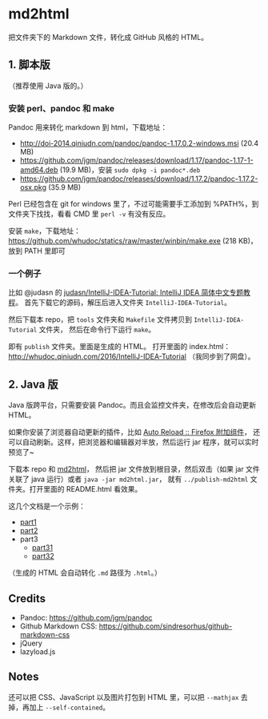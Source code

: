 # md2html

把文件夹下的 Markdown 文件，转化成 GitHub 风格的 HTML。

## 1. 脚本版

（推荐使用 Java 版的。）

### 安装 perl、pandoc 和 make

Pandoc 用来转化 markdown 到 html，下载地址：

-   <http://doi-2014.qiniudn.com/pandoc/pandoc-1.17.0.2-windows.msi> (20.4 MB)
-   <https://github.com/jgm/pandoc/releases/download/1.17/pandoc-1.17-1-amd64.deb> (19.9 MB)，安装 `sudo dpkg -i pandoc*.deb`
-   <https://github.com/jgm/pandoc/releases/download/1.17.2/pandoc-1.17.2-osx.pkg> (35.9 MB)

Perl 已经包含在 git for windows 里了，不过可能需要手工添加到 %PATH%，到文件夹下找找，看看 CMD 里 `perl -v` 有没有反应。

安装 `make`，下载地址：<https://github.com/whudoc/statics/raw/master/winbin/make.exe> (218 KB)，放到 PATH 里即可

### 一个例子

比如 @judasn 的 [judasn/IntelliJ-IDEA-Tutorial: IntelliJ IDEA 简体中文专题教程](https://github.com/judasn/IntelliJ-IDEA-Tutorial)。
首先下载它的源码，解压后进入文件夹 `IntelliJ-IDEA-Tutorial`。

然后下载本 repo，把 `tools` 文件夹和 `Makefile` 文件拷贝到 `IntelliJ-IDEA-Tutorial` 文件夹，
然后在命令行下运行 `make`。

即有 `publish` 文件夹。里面是生成的 HTML。
打开里面的 index.html：<http://whudoc.qiniudn.com/2016/IntelliJ-IDEA-Tutorial> （我同步到了网盘）。

## 2. Java 版

Java 版跨平台，只需要安装 Pandoc。而且会监控文件夹，在修改后会自动更新 HTML。

如果你安装了浏览器自动更新的插件，比如 [Auto Reload :: Firefox 附加组件](https://addons.mozilla.org/zh-CN/firefox/addon/auto-reload/?src=api)，
还可以自动刷新。这样，把浏览器和编辑器对半放，然后运行 jar 程序，就可以实时预览了~

下载本 repo 和 [md2html](https://github.com/district10/md2html/releases/download/v0.1/md2html.jar)，
然后把 jar 文件放到根目录，然后双击（如果 jar 文件关联了 java 运行）或者 `java -jar md2html.jar`，
就有 `../publish-md2html` 文件夹。打开里面的 README.html 看效果。

这几个文档是一个示例：

-   [part1](doc/part1.md)
-   [part2](doc/part2.md)
-   part3
    -   [part31](doc/part3/part31.md)
    -   [part32](doc/part3/part32.md)

（生成的 HTML 会自动转化 `.md` 路径为 `.html`。）

## Credits

-   Pandoc: <https://github.com/jgm/pandoc>
-   Github Markdown CSS: <https://github.com/sindresorhus/github-markdown-css>
-   jQuery
-   lazyload.js

## Notes

还可以把 CSS、JavaScript 以及图片打包到 HTML 里，可以把 `--mathjax` 去掉，再加上 `--self-contained`。
